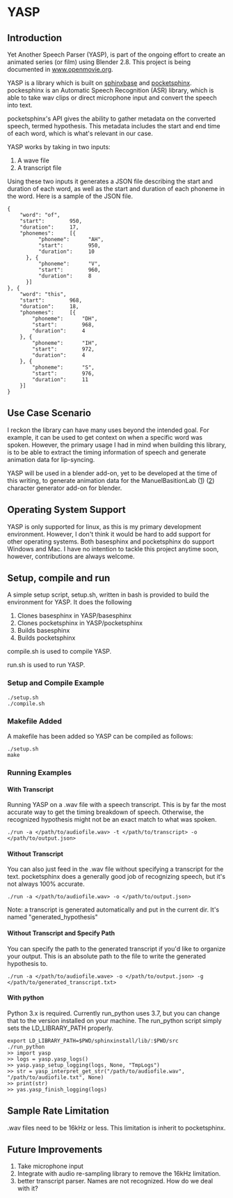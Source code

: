 # YASP

## Introduction
Yet Another Speech Parser (YASP), is part of the ongoing effort to create an animated series (or film) using Blender 2.8. This project is being documented in www.openmovie.org.

YASP is a library which is built on [sphinxbase](https://github.com/cmusphinx/sphinxbase) and [pocketsphinx](https://github.com/cmusphinx/pocketsphinx). pockesphinx is an Automatic Speech Recognition (ASR) library, which is able to take wav clips or direct microphone input and convert the speech into text.

pocketsphinx's API gives the ability to gather metadata on the converted speech, termed hypothesis. This metadata includes the start and end time of each word, which is what's relevant in our case.

YASP works by taking in two inputs:
1. A wave file
2. A transcript file

Using these two inputs it generates a JSON file describing the start and duration of each word, as well as the start and duration of each phoneme in the word. Here is a sample of the JSON file.
```
{
    "word": "of",
    "start":        950,
    "duration":     17,
    "phonemes":     [{
          "phoneme":      "AH",
          "start":        950,
          "duration":     10
      }, {
          "phoneme":      "V",
          "start":        960,
          "duration":     8
      }]
}, {
    "word": "this",
    "start":        968,
    "duration":     18,
    "phonemes":     [{
        "phoneme":      "DH",
        "start":        968,
        "duration":     4
    }, {
        "phoneme":      "IH",
        "start":        972,
        "duration":     4
    }, {
        "phoneme":      "S",
        "start":        976,
        "duration":     11
    }]
}
```
## Use Case Scenario
I reckon the library can have many uses beyond the intended goal. For example, it can be used to get context on when a specific word was spoken. However, the primary usage I had in mind when building this library, is to be able to extract the timing information of speech and generate animation data for lip-syncing.

YASP will be used in a blender add-on, yet to be developed at the time of this writing, to generate animation data for the ManuelBasitionLab ([1](https://github.com/amirpavlo/manuelbastionilab)) ([2](https://github.com/animate1978/MB-Lab)) character generator add-on for blender.

## Operating System Support
YASP is only supported for linux, as this is my primary development environment. However, I don't think it would be hard to add support for other operating systems. Both basesphinx and pocketsphinx do support Windows and Mac. I have no intention to tackle this project anytime soon, however, contributions are always welcome.

## Setup, compile and run
A simple setup script, setup.sh, written in bash is provided to build the environment for YASP. It does the following

1. Clones basesphinx in YASP/basesphinx
2. Clones pocketsphinx in YASP/pocketsphinx
3. Builds basesphinx
4. Builds pocketsphinx

compile.sh is used to compile YASP.

run.sh is used to run YASP.

### Setup and Compile Example 
```
./setup.sh
./compile.sh
```
### Makefile Added
A makefile has been added so YASP can be compiled as follows:
```
./setup.sh
make
```

### Running Examples
#### With Transcript
Running YASP on a .wav file with a speech transcript. This is by far the most accurate way to get the timing breakdown of speech. Otherwise, the recognized hypothesis might not be an exact match to what was spoken.

```
./run -a </path/to/audiofile.wav> -t </path/to/transcript> -o </path/to/output.json>
```

#### Without Transcript
You can also just feed in the .wav file without specifying a transcript for the text. pocketsphinx does a generally good job of recognizing speech, but it's not always 100% accurate.
```
./run -a </path/to/audiofile.wav> -o </path/to/output.json>
```
Note: a transcript is generated automatically and put in the current dir. It's named "generated_hypothesis"

#### Without Transcript and Specify Path
You can specify the path to the generated transcript if you'd like to organize your output. This is an absolute path to the file to write the generated hypothesis to.
```
./run -a </path/to/audiofile.wave> -o </path/to/output.json> -g </path/to/generated_transcript.txt>
```
#### With python
Python 3.x is required. Currently run_python uses 3.7, but you can change that to the version installed on your machine. The run_python script simply sets the LD_LIBRARY_PATH properly.

```
export LD_LIBRARY_PATH=$PWD/sphinxinstall/lib/:$PWD/src
./run_python
>> import yasp
>> logs = yasp.yasp_logs()
>> yasp.yasp_setup_logging(logs, None, "TmpLogs")
>> str = yasp_interpret_get_str("/path/to/audiofile.wav", "/path/to/audiofile.txt", None)
>> print(str)
>> yas.yasp_finish_logging(logs)
```

## Sample Rate Limitation
.wav files need to be 16kHz or less. This limitation is inherit to pocketsphinx.

## Future Improvements
1. Take microphone input
2. Integrate with audio re-sampling library to remove the 16kHz limitation.
3. better transcript parser. Names are not recognized. How do we deal with it?
